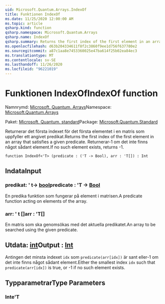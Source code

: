 ```yaml
---
uid: Microsoft.Quantum.Arrays.IndexOf
title: Funktionen IndexOf
ms.date: 11/25/2020 12:00:00 AM
ms.topic: article
qsharp.kind: function
qsharp.namespace: Microsoft.Quantum.Arrays
qsharp.name: IndexOf
qsharp.summary: Returns the first index of the first element in an array that satisfies a given predicate. If no such element exists, returns -1.
ms.openlocfilehash: d63b204334611f8f2c3860f9ee1d756f637780e2
ms.sourcegitcommit: a87c1aa8e7453360025e47ba614f25b02ea84ec3
ms.translationtype: MT
ms.contentlocale: sv-SE
ms.lasthandoff: 11/26/2020
ms.locfileid: "96221019"
---
```

# <a name="indexof-function"></a><span data-ttu-id="106c5-102">Funktionen IndexOf</span><span class="sxs-lookup"><span data-stu-id="106c5-102">IndexOf function</span></span>

<span data-ttu-id="106c5-103">Namnrymd: [Microsoft. Quantum. Arrays](xref:Microsoft.Quantum.Arrays)</span><span class="sxs-lookup"><span data-stu-id="106c5-103">Namespace: [Microsoft.Quantum.Arrays](xref:Microsoft.Quantum.Arrays)</span></span>

<span data-ttu-id="106c5-104">Paket: [Microsoft. Quantum. standard](https://nuget.org/packages/Microsoft.Quantum.Standard)</span><span class="sxs-lookup"><span data-stu-id="106c5-104">Package: [Microsoft.Quantum.Standard](https://nuget.org/packages/Microsoft.Quantum.Standard)</span></span>


<span data-ttu-id="106c5-105">Returnerar det första indexet för det första elementet i en matris som uppfyller ett angivet predikat.</span><span class="sxs-lookup"><span data-stu-id="106c5-105">Returns the first index of the first element in an array that satisfies a given predicate.</span></span> <span data-ttu-id="106c5-106">Returnerar-1 om det inte finns något sådant element.</span><span class="sxs-lookup"><span data-stu-id="106c5-106">If no such element exists, returns -1.</span></span>

```qsharp
function IndexOf<'T> (predicate : ('T -> Bool), arr : 'T[]) : Int
```


## <a name="input"></a><span data-ttu-id="106c5-107">Indata</span><span class="sxs-lookup"><span data-stu-id="106c5-107">Input</span></span>

### <a name="predicate--t---bool"></a><span data-ttu-id="106c5-108">predikat: ' t-> [bool](xref:microsoft.quantum.lang-ref.bool)</span><span class="sxs-lookup"><span data-stu-id="106c5-108">predicate : 'T -> [Bool](xref:microsoft.quantum.lang-ref.bool)</span></span>

<span data-ttu-id="106c5-109">En predika funktion som fungerar på element i matrisen.</span><span class="sxs-lookup"><span data-stu-id="106c5-109">A predicate function acting on elements of the array.</span></span>


### <a name="arr--t"></a><span data-ttu-id="106c5-110">arr: ' t []</span><span class="sxs-lookup"><span data-stu-id="106c5-110">arr : 'T[]</span></span>

<span data-ttu-id="106c5-111">En matris som ska genomsökas med det aktuella predikatet.</span><span class="sxs-lookup"><span data-stu-id="106c5-111">An array to be searched using the given predicate.</span></span>



## <a name="output--int"></a><span data-ttu-id="106c5-112">Utdata: [int](xref:microsoft.quantum.lang-ref.int)</span><span class="sxs-lookup"><span data-stu-id="106c5-112">Output : [Int](xref:microsoft.quantum.lang-ref.int)</span></span>

<span data-ttu-id="106c5-113">Antingen det minsta indexet `idx` som `predicate(arr[idx])` är sant eller-1 om det inte finns något sådant element.</span><span class="sxs-lookup"><span data-stu-id="106c5-113">Either the smallest index `idx` such that `predicate(arr[idx])` is true, or -1 if no such element exists.</span></span>

## <a name="type-parameters"></a><span data-ttu-id="106c5-114">Typparametrar</span><span class="sxs-lookup"><span data-stu-id="106c5-114">Type Parameters</span></span>

### <a name="t"></a><span data-ttu-id="106c5-115">Inte</span><span class="sxs-lookup"><span data-stu-id="106c5-115">'T</span></span>

